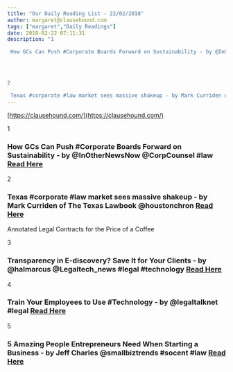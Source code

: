 ```yaml
---
title: "Our Daily Reading List - 22/02/2018"
author: margaret@clausehound.com
tags: ["margaret","Daily Readings"]
date: 2018-02-22 07:11:31
description: "1

 How GCs Can Push #Corporate Boards Forward on Sustainability - by @InOtherNewsNow @CorpCounsel #law Read Here

 


2

 Texas #corporate #law market sees massive shakeup - by Mark Curriden of Th..."
---
```


[https://clausehound.com/](https://clausehound.com/)

1

###  How GCs Can Push #Corporate Boards Forward on Sustainability - by @InOtherNewsNow @CorpCounsel #law [Read Here](https://www.law.com/corpcounsel/sites/corpcounsel/2018/02/16/how-gcs-can-push-corporate-boards-forward-on-sustainability/)

 

2

###  Texas #corporate #law market sees massive shakeup - by Mark Curriden of The Texas Lawbook @houstonchron  [Read Here](https://www.chron.com/business/article/Texas-corporate-law-market-sees-massive-shakeup-12618071.php)

Annotated Legal Contracts
for the Price of a Coffee

3

###  Transparency in E-discovery? Save It for Your Clients - by @halmarcus @Legaltech_news #legal #technology [Read Here](https://www.law.com/legaltechnews/sites/legaltechnews/2018/02/13/transparency-in-e-discovery-save-it-for-your-clients/)

 

4

###  Train Your Employees to Use #Technology - by @legaltalknet #legal [Read Here](https://legaltalknetwork.com/podcasts/state-bar-michigan-on-balance/2018/02/train-your-employees-to-use-technology/)

 

5

###  5 Amazing People Entrepreneurs Need When Starting a Business - by Jeff Charles @smallbiztrends #socent #law [Read Here](https://smallbiztrends.com/2018/02/people-you-need-when-starting-a-business.html)

 